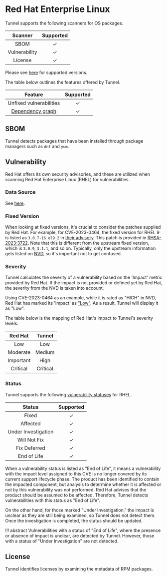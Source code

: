 # Red Hat Enterprise Linux
Tunnel supports the following scanners for OS packages.

|    Scanner    | Supported |
| :-----------: | :-------: |
|     SBOM      |     ✓     |
| Vulnerability |     ✓     |
|    License    |     ✓     |

Please see [here](index.md#supported-os) for supported versions.

The table below outlines the features offered by Tunnel.

|               Feature                | Supported |
| :----------------------------------: | :-------: |
|       Unfixed vulnerabilities        |     ✓     |
| [Dependency graph][dependency-graph] |     ✓     |

## SBOM
Tunnel detects packages that have been installed through package managers such as `dnf` and `yum`.

## Vulnerability
Red Hat offers its own security advisories, and these are utilized when scanning Red Hat Enterprise Linux (RHEL) for vulnerabilities.

### Data Source
See [here](../../scanner/vulnerability.md#data-sources).

### Fixed Version
When looking at fixed versions, it's crucial to consider the patches supplied by Red Hat.
For example, for CVE-2023-0464, the fixed version for RHEL 9 is listed as `3.0.7-16.el9_2` in [their advisory][CVE-2023-0464].
This patch is provided in [RHSA-2023:3722].
Note that this is different from the upstream fixed version, which is `3.0.9`, `3.1.1`, and so on.
Typically, only the upstream information gets listed on [NVD], so it's important not to get confused.

### Severity
Tunnel calculates the severity of a vulnerability based on the 'Impact' metric provided by Red Hat.
If the impact is not provided or defined yet by Red Hat, the severity from the NVD is taken into account.

Using CVE-2023-0464 as an example, while it is rated as "HIGH" in NVD, Red Hat has marked its 'Impact' as ["Low"][CVE-2023-0464].
As a result, Tunnel will display it as "Low".

The table below is the mapping of Red Hat's impact to Tunnel's severity levels.

|  Red Hat  |  Tunnel   |
| :-------: | :------: |
|    Low    |   Low    |
| Moderate  |  Medium  |
| Important |   High   |
| Critical  | Critical |

### Status
Tunnel supports the following [vulnerability statuses] for RHEL.

|       Status        | Supported |
| :-----------------: | :-------: |
|        Fixed        |     ✓     |
|      Affected       |     ✓     |
| Under Investigation |     ✓     |
|    Will Not Fix     |     ✓     |
|    Fix Deferred     |     ✓     |
|     End of Life     |     ✓     |

When a vulnerability status is listed as "End of Life", it means a vulnerability with the impact level assigned to this CVE is no longer covered by its current support lifecycle phase.
The product has been identified to contain the impacted component, but analysis to determine whether it is affected or not by this vulnerability was not performed.
Red Hat advises that the product should be assumed to be affected.
Therefore, Tunnel detects vulnerabilities with this status as "End of Life".

On the other hand, for those marked "Under Investigation," the impact is unclear as they are still being examined, so Tunnel does not detect them. Once the investigation is completed, the status should be updated.

!!! abstract
    Vulnerabilities with a status of "End of Life", where the presence or absence of impact is unclear, are detected by Tunnel. However, those with a status of "Under Investigation" are not detected.

## License
Tunnel identifies licenses by examining the metadata of RPM packages.

[dependency-graph]: ../../configuration/reporting.md#show-origins-of-vulnerable-dependencies
[oval]: https://www.redhat.com/security/data/oval/v2/
[api]: https://www.redhat.com/security/data/metrics/

[CVE-2023-0464]: https://access.redhat.com/security/cve/cve-2023-0464
[RHSA-2023:3722]: https://access.redhat.com/errata/RHSA-2023:3722
[NVD]: https://nvd.nist.gov/vuln/detail/CVE-2023-0464

[vulnerability statuses]: ../../configuration/filtering.md#by-status
